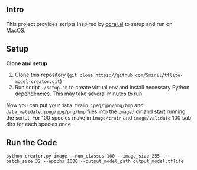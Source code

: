 ## Intro

This project provides scripts inspired by [coral.ai](https://coral.ai) to setup and run on MacOS.

## Setup

**Clone and setup**

1. Clone this repository (`git clone https://github.com/Smiril/tflite-model-creator.git`)
2. Run script `./setup.sh` to create virtual env and install necessary Python dependencies. This may take several minutes to run.

Now you can put your `data_train.jpeg/jpg/png/bmp` and `data_validate.jpeg/jpg/png/bmp` files into the `image/` dir and start running the script.
For 100 species make in `image/train` and `image/validate` 100 sub dirs for each species once.


## Run the Code
```
python creator.py image --num_classes 100 --image_size 255 --batch_size 32 --epochs 1000 --output_model_path output_model.tflite
```
